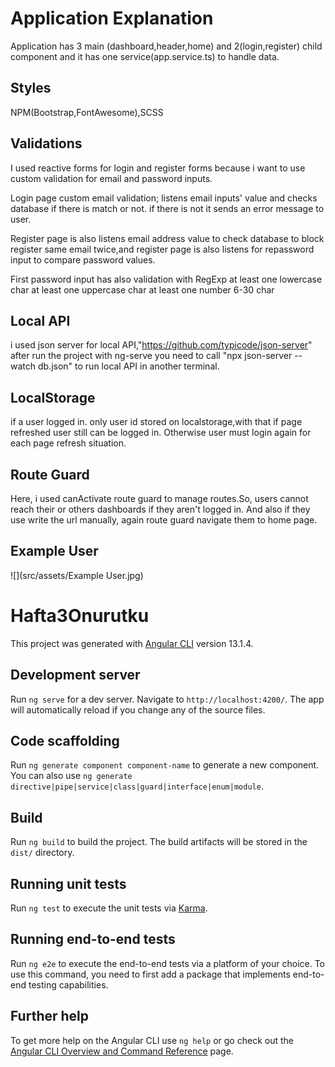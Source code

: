 # Application Explanation
Application has 3 main (dashboard,header,home) and 2(login,register) child component and it has one service(app.service.ts) to handle data.
## Styles
NPM(Bootstrap,FontAwesome),SCSS
## Validations
I used reactive forms for login and register forms because i want to use custom validation for email and password inputs.

Login page custom email validation; listens email inputs' value and checks database if there is match or not.
if there is not it sends an error message to user.

Register page is also listens email address value to check database to block register same email twice,and register page is also listens for repassword input to compare password values.

First password input has also validation with RegExp
at least one lowercase char
at least one uppercase char
at least one number
6-30 char
## Local API
i used json server for local API,"https://github.com/typicode/json-server" after run the project with ng-serve you need to call "npx json-server --watch db.json" to run local API in another terminal.

## LocalStorage
if a user logged in. only user id stored on localstorage,with that if page refreshed user still can be logged in. Otherwise user must login again for each page refresh situation.
## Route Guard
Here, i used canActivate route guard to manage routes.So, users cannot reach their or others dashboards if they aren't logged in.
And also if they use write the url manually, again route guard navigate them to home page.

## Example User
![](src/assets/Example User.jpg)

# Hafta3Onurutku

This project was generated with [Angular CLI](https://github.com/angular/angular-cli) version 13.1.4.

## Development server

Run `ng serve` for a dev server. Navigate to `http://localhost:4200/`. The app will automatically reload if you change any of the source files.

## Code scaffolding

Run `ng generate component component-name` to generate a new component. You can also use `ng generate directive|pipe|service|class|guard|interface|enum|module`.

## Build

Run `ng build` to build the project. The build artifacts will be stored in the `dist/` directory.

## Running unit tests

Run `ng test` to execute the unit tests via [Karma](https://karma-runner.github.io).

## Running end-to-end tests

Run `ng e2e` to execute the end-to-end tests via a platform of your choice. To use this command, you need to first add a package that implements end-to-end testing capabilities.

## Further help

To get more help on the Angular CLI use `ng help` or go check out the [Angular CLI Overview and Command Reference](https://angular.io/cli) page.
